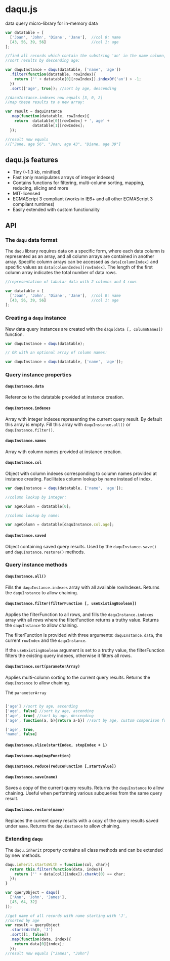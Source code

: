# daqu.js
data query micro-library for in-memory data

```javascript
var datatable = [
  ['Joan', 'John', 'Diane', 'Jane'],  //col 0: name
  [43, 56, 39, 56]                    //col 1: age
];

//find all records which contain the substring 'an' in the name column,
//sort results by descending age:

var daquInstance = daqu(datatable, ['name', 'age'])
  .filter(function(datatable, rowIndex){
    return ('' + datatable[0][rowIndex]).indexOf('an') > -1;
  })
  .sort(['age', true]); //sort by age, descending

//dacuInstance.indexes now equals [3, 0, 2]
//map these results to a new array:

var result = daquInstance
  .map(function(datatable, rowIndex){
    return  datatable[0][rowIndex] + ', age' +
            datatable[1][rowIndex];
  });

//result now equals
//["Jane, age 56", "Joan, age 43", "Diane, age 39"]
```
## daqu.js features

* Tiny (~1.3 kb, minified)
* Fast (only manipulates arrays of integer indexes)
* Contains functions for filtering, multi-column sorting, mapping, reducing, slicing and more
* MIT-licensed
* ECMAScript 3 compliant (works in IE6+ and all other ECMAScript 3 compliant runtimes)
* Easily extended with custom functionality
 
## API

### The `daqu` data format

The `daqu` library requires data on a specific form, where each data column is represented as an array, and all column arrays are contained in another array. Specific column arrays can be accessed as `data[columnIndex]` and specific values as `data[columnIndex][rowIndex]`. The length of the first column array indicates the total number of data rows.

```javascript
//representation of tabular data with 2 columns and 4 rows

var datatable = [
  ['Joan', 'John', 'Diane', 'Jane'],  //col 0: name
  [43, 56, 39, 56]                    //col 1: age
];

```

### Creating a `daqu` instance

New data query instances are created with the `daqu(data [, columnNames])` function.

```javascript
var daquInstance = daqu(datatable);

// OR with an optional array of column names:

var daquInstance = daqu(datatable, ['name', 'age']);
```

### Query instance properties

#### `daquInstance.data`

Reference to the datatable provided at instance creation.

#### `daquInstance.indexes`

Array with integer indexes representing the current query result. By default this array is empty. Fill this array with `daquInstance.all()` or `daquInstance.filter()`.

#### `daquInstance.names`

Array with column names provided at instance creation.

#### `daquInstance.col`

Object with column indexes corresponding to column names provided at instance creating. Facilitates column lookup by name instead of index.

```javascript
var daquInstance = daqu(datatable, ['name', 'age']);

//column lookup by integer:

var ageColumn = datatable[0];

//column lookup by name:

var ageColumn = datatable[daquInstance.col.age];
```

#### `daquInstance.saved`

Object containing saved query results. Used by the `daquInstance.save()` and `daquInstance.restore()` methods.

### Query instance methods

#### `daquInstance.all()`

Fills the `daquInstance.indexes` array with all available rowIndexes. Returns the `daquInstance` to allow chaining.

#### `daquInstance.filter(filterFunction [, useExistingBoolean])`

Applies the filterFunction to all rows, and fills the `daquInstance.indexes` array with all rows where the filterFunction returns a truthy value. Returns the `daquInstance` to allow chaining.

The filterFunction is provided with three arguments: `daquInstance.data`, the current `rowIndex` and the `daquInstance`.

If the `useExistingBoolean` argument is set to a truthy value, the filterFunction filters the existing query indexes, otherwise it filters all rows.

#### `daquInstance.sort(parameterArray)`

Applies multi-column sorting to the current query results. Returns the `daquInstance` to allow chaining.

The `parameterArray`

```javascript

['age'] //sort by age, ascending
['age', false] //sort by age, ascending
['age', true] //sort by age, descending
['age', function(a, b){return a-b}] //sort by age, custom comparison function

['age', true,
'name', false]

```

#### `daquInstance.slice(startIndex, stopIndex + 1)`

#### `daquInstance.map(mapFunction)`

#### `daquInstance.reduce(reduceFunction [,startValue])`

#### `daquInstance.save(name)`

Saves a copy of the current query results. Returns the `daquInstance` to allow chaining. Useful when performing various subqueries from the same query result.

#### `daquInstance.restore(name)`

Replaces the current query results with a copy of the query results saved under `name`. Returns the `daquInstance` to allow chaining. 

### Extending `daqu`

The `daqu.inherit` property contains all class methods and can be extended by new methods.

```javascript
daqu.inherit.startsWith = function(col, char){
  return this.filter(function(data, index){
    return ('' + data[col][index]).charAt(0) == char;
  });
}

var queryObject = daqu([
  ['Ann', 'John', 'James'],
  [45, 64, 32]
]);

//get name of all records with name starting with 'J',
//sorted by age
var result = queryObject
  .startsWith(0, 'J')
  .sort([1, false])
  .map(function(data, index){
    return data[0][index];
  });
//result now equals ["James", "John"]
```
